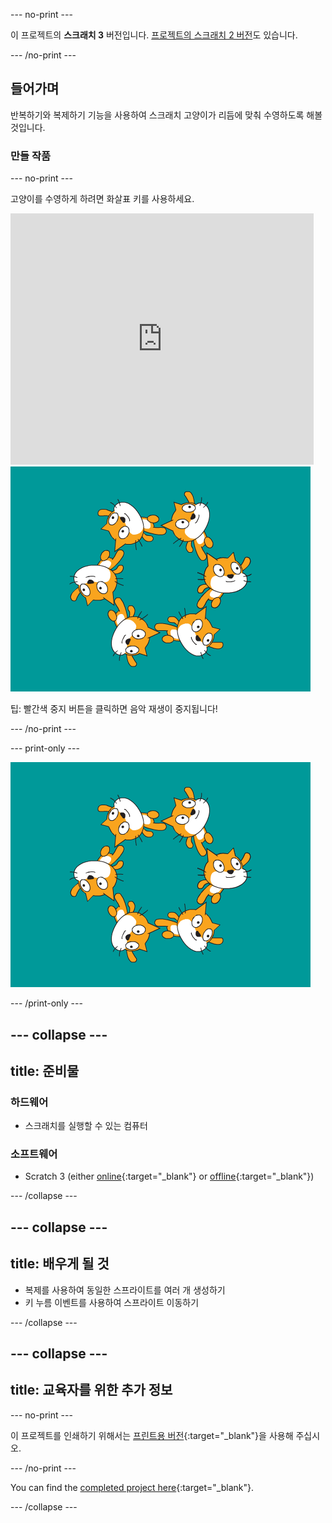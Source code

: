 --- no-print ---

이 프로젝트의 **스크래치 3** 버전입니다. [프로젝트의 스크래치 2 버전](https://projects.raspberrypi.org/en/projects/synchronised-swimming-scratch2)도 있습니다.

--- /no-print ---

## 들어가며

반복하기와 복제하기 기능을 사용하여 스크래치 고양이가 리듬에 맞춰 수영하도록 해볼 것입니다.

### 만들 작품

--- no-print ---

고양이를 수영하게 하려면 화살표 키를 사용하세요.

<div class="scratch-preview">
  <iframe allowtransparency="true" width="485" height="402" src="https://scratch.mit.edu/projects/embed/113149575/?autostart=false" frameborder="0" scrolling="no">></iframe>
  <img src="images/swim-final.png">
</div>

팁: 빨간색 중지 버튼을 클릭하면 음악 재생이 중지됩니다!

--- /no-print ---

--- print-only ---

![완료 된 프로젝트](images/swim-final.png)

--- /print-only ---

--- collapse ---
---
title: 준비물
---

### 하드웨어

+ 스크래치를 실행할 수 있는 컴퓨터

### 소프트웨어

+ Scratch 3 (either [online](https://rpf.io/scratchon){:target="_blank"} or [offline](https://rpf.io/scratchoff){:target="_blank"})

--- /collapse ---

--- collapse ---
---
title: 배우게 될 것
---

- 복제를 사용하여 동일한 스프라이트를 여러 개 생성하기
- 키 누름 이벤트를 사용하여 스프라이트 이동하기

--- /collapse ---

--- collapse ---
---
title: 교육자를 위한 추가 정보
---

--- no-print ---

이 프로젝트를 인쇄하기 위해서는 [프린트용 버전](https://projects.raspberrypi.org/en/projects/synchronised-swimming/print){:target="_blank"}을 사용해 주십시오.

--- /no-print ---

You can find the [completed project here](https://rpf.io/p/en/synchronised-swimming-get){:target="_blank"}.

--- /collapse ---
